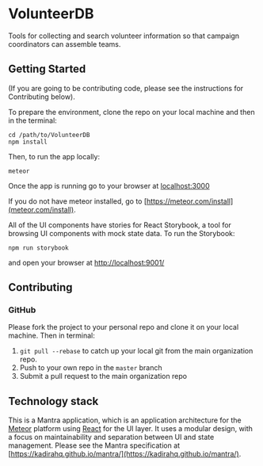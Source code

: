# VolunteerDB

Tools for collecting and search volunteer information so that campaign coordinators can assemble teams.

## Getting Started

(If you are going to be contributing code, please see the instructions for Contributing below).

To prepare the environment, clone the repo on your local machine and then in the terminal:

```
cd /path/to/VolunteerDB
npm install
```

Then, to run the app locally:

```
meteor
```

Once the app is running go to your browser at [localhost:3000](localhost:3000)

If you do not have meteor installed, go to [https://meteor.com/install](meteor.com/install).

All of the UI components have stories for React Storybook, a tool for browsing UI components with mock state data. To run the Storybook:

```
npm run storybook
```

and open your browser at [http://localhost:9001/](http://localhost:9001/)

## Contributing

### GitHub

Please fork the project to your personal repo and clone it on your local machine. Then in terminal:

1. `git pull --rebase` to catch up your local git from the main organization repo.
1. Push to your own repo in the `master` branch
1. Submit a pull request to the main organization repo


## Technology stack

This is a Mantra application, which is an application architecture for the [Meteor](meteor.com) platform using [React](reactjs.com) for the UI layer. It uses a modular design, with a focus on maintainability and separation between UI and state management. Please see the Mantra specification at [https://kadirahq.github.io/mantra/](https://kadirahq.github.io/mantra/).
